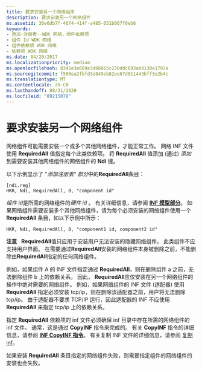 ```yaml
---
title: 要求安装另一个网络组件
description: 要求安装另一个网络组件
ms.assetid: 30e6db7f-46f4-414f-a485-051b007f0eb6
keywords:
- 添加-注册表--WDK 网络，组件依赖项
- 组件 Id WDK 网络
- 组件依赖项 WDK 网络
- 依赖项 WDK 网络
ms.date: 04/20/2017
ms.localizationpriority: medium
ms.openlocfilehash: 8341e3e669e3d6b865c230ddc693ab8138a1792a
ms.sourcegitcommit: f500ea2fbfd3e849eb82ee67d011443bff3e2b4c
ms.translationtype: MT
ms.contentlocale: zh-CN
ms.lasthandoff: 08/31/2020
ms.locfileid: "89215078"
---
```

# <a name="requiring-the-installation-of-another-network-component"></a>要求安装另一个网络组件





网络组件可能需要安装一个或多个其他网络组件，才能正常工作。 网络 INF 文件使用 **RequiredAll** 值指定每个此类依赖项。 将 **RequiredAll** 值添加 (通过) *添加* 到需要安装其他网络组件的网络组件的 **Ndi** 键。

以下示例显示了 "*添加注册表" 部分*中的**RequiredAll**条目：

```INF
[ndi.reg]
HKR, Ndi, RequiredAll, 0, "component id"
```

*组件 id*是所需的网络组件的*硬件 id* 。 有关详细信息，请参阅 [**INF 模型部分**](../install/inf-models-section.md)。 如果网络组件需要安装多个其他网络组件，请为每个必须安装的网络组件使用一个 **RequiredAll** 条目，如以下示例中所示：

```INF
HKR, Ndi, RequiredAll, 0, "component1 id, component2 id"
```

**注意**   **RequiredAll**值只应用于安装用户无法安装的隐藏网络组件。 此类组件不应支持用户界面。 在需要通过**RequiredAll**安装的网络组件本身被删除之前，不能删除由**RequiredAll**指定的任何网络组件。

 

例如，如果组件 A 的 INF 文件指定通过 **RequiredAll**，则在删除组件 a 之前，无法删除组件 b 上的依赖关系。 因此， **RequiredAll**应仅安装在另一个网络组件的操作中绝对需要的网络组件。 例如，如果网络组件的 INF 文件 (适配器) 使用 **RequiredAll** 指定必须安装 tcp/ip，则在删除该适配器之前，用户将无法删除 tcp/ip。 由于适配器不要求 TCP/IP 运行，因此适配器的 INF 不应使用 **RequiredAll** 来指定 tcp/ip 上的依赖关系。

指定 **RequiredAll** 依赖项的 inf 文件必须确保 inf 目录中存在所需的网络组件的 inf 文件。 通常，这是通过 **CopyINF** 指令来完成的。 有关 **CopyINF** 指令的详细信息，请参阅 [**INF CopyINF 指令**](../install/inf-copyinf-directive.md)。 有关复制 INF 文件的详细信息，请参阅 [复制 inf](../install/copying-inf-files.md)。

如果安装 **RequiredAll** 条目指定的网络组件失败，则需要指定组件的网络组件的安装也会失败。

 


